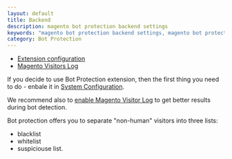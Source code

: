 ```yaml
---
layout: default
title: Backend
description: magento bot protection backend settings
keywords: "magento bot protection backend settings, magento bot protection backend configuration"
category: Bot Protection
---
```


- [Extension configuration](extension-configuration/)
- [Magento Visitors Log](magento-visitor-log/)

If you decide to use Bot Protection extension, then the first thing you need to
do - enbale it in [System Configuration](extension-configuration/).

We recommend also to [enable Magento Visitor Log](magento-visitor-log/) to get
better results during bot detection.

Bot protection offers you to separate "non-human" visitors into three lists:

- blacklist
- whitelist
- suspiciouse list.

